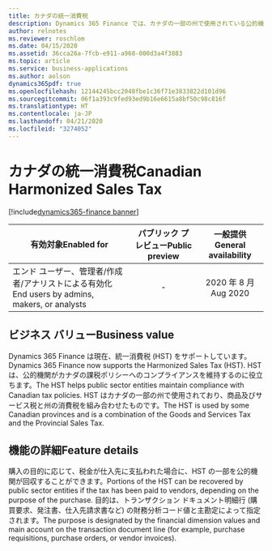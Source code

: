 ```yaml
---
title: カナダの統一消費税
description: Dynamics 365 Finance では、カナダの一部の州で使用されている公的機関の統一消費税 (HST) がサポートされるようになりました。 HST は、商品及びサービス税と州の消費税の組み合わせです。
author: relnotes
ms.reviewer: roschlom
ms.date: 04/15/2020
ms.assetid: 36cca26a-7fcb-e911-a968-000d3a4f3883
ms.topic: article
ms.service: business-applications
ms.author: aolson
dynamics365pdf: true
ms.openlocfilehash: 12144245bcc2048fbe1c36f71e3833822d101d96
ms.sourcegitcommit: 06f1a393c9fed93ed9b16e6615a8bf50c98c816f
ms.translationtype: HT
ms.contentlocale: ja-JP
ms.lasthandoff: 04/21/2020
ms.locfileid: "3274052"
---
```

# <a name="canadian-harmonized-sales-tax"></a><span data-ttu-id="210f3-104">カナダの統一消費税</span><span class="sxs-lookup"><span data-stu-id="210f3-104">Canadian Harmonized Sales Tax</span></span>
[!include[dynamics365-finance banner](../includes/dynamics365-finance.md)]

| <span data-ttu-id="210f3-105">有効対象</span><span class="sxs-lookup"><span data-stu-id="210f3-105">Enabled for</span></span>    |  <span data-ttu-id="210f3-106">パブリック プレビュー</span><span class="sxs-lookup"><span data-stu-id="210f3-106">Public preview</span></span> | <span data-ttu-id="210f3-107">一般提供</span><span class="sxs-lookup"><span data-stu-id="210f3-107">General availability</span></span> | 
| ---------- | :----------: |:----------: |
|<span data-ttu-id="210f3-108">エンド ユーザー、管理者/作成者/アナリストによる有効化</span><span class="sxs-lookup"><span data-stu-id="210f3-108">End users by admins, makers, or analysts</span></span>|-| <span data-ttu-id="210f3-109">2020 年 8 月</span><span class="sxs-lookup"><span data-stu-id="210f3-109">Aug 2020</span></span>|


## <a name="business-value"></a><span data-ttu-id="210f3-110">ビジネス バリュー</span><span class="sxs-lookup"><span data-stu-id="210f3-110">Business value</span></span>
<!-- bv start -->
<span data-ttu-id="210f3-111">Dynamics 365 Finance は現在、統一消費税 (HST) をサポートしています。</span><span class="sxs-lookup"><span data-stu-id="210f3-111">Dynamics 365 Finance now supports the Harmonized Sales Tax (HST).</span></span> <span data-ttu-id="210f3-112">HST は、公的機関がカナダの課税ポリシーへのコンプライアンスを維持するのに役立ちます。</span><span class="sxs-lookup"><span data-stu-id="210f3-112">The HST helps public sector entities maintain compliance with Canadian tax policies.</span></span> <span data-ttu-id="210f3-113">HST はカナダの一部の州で使用されており、商品及びサービス税と州の消費税を組み合わせたものです。</span><span class="sxs-lookup"><span data-stu-id="210f3-113">The HST is used by some Canadian provinces and is a combination of the Goods and Services Tax and the Provincial Sales Tax.</span></span>
<!-- bv end -->



## <a name="feature-details"></a><span data-ttu-id="210f3-114">機能の詳細</span><span class="sxs-lookup"><span data-stu-id="210f3-114">Feature details</span></span>
<!--feature detail start -->
<span data-ttu-id="210f3-115">購入の目的に応じて、税金が仕入先に支払われた場合に、HST の一部を公的機関が回収することができます。</span><span class="sxs-lookup"><span data-stu-id="210f3-115">Portions of the HST can be recovered by public sector entities if the tax has been paid to vendors, depending on the purpose of the purchase.</span></span> <span data-ttu-id="210f3-116">目的は、トランザクション ドキュメント明細行 (購買要求、発注書、仕入先請求書など) の財務分析コード値と主勘定によって指定されます。</span><span class="sxs-lookup"><span data-stu-id="210f3-116">The purpose is designated by the financial dimension values and main account on the transaction document line (for example, purchase requisitions, purchase orders, or vendor invoices).</span></span>
<!--feature detail end -->










